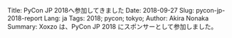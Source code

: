 Title: PyCon JP 2018へ参加してきました
Date: 2018-09-27
Slug: pycon-jp-2018-report
Lang: ja
Tags: 2018; pycon; tokyo; 
Author: Akira Nonaka
Summary: Xoxzo は、PyCon JP 2018 にスポンサーとして参加しました。

